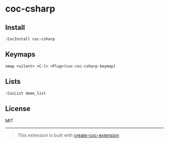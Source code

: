# coc-csharp



## Install

`:CocInstall coc-csharp`

## Keymaps

`nmap <silent> <C-l> <Plug>(coc-coc-csharp-keymap)`

## Lists

`:CocList demo_list`

## License

MIT

---

> This extension is built with [create-coc-extension](https://github.com/fannheyward/create-coc-extension)
